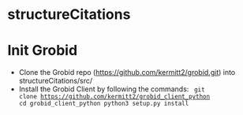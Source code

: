 # structureCitations
# Init Grobid
- Clone the Grobid repo (https://github.com/kermitt2/grobid.git) into structureCitations/src/
- Install the Grobid Client by following the commands:
  <code>
  git clone https://github.com/kermitt2/grobid_client_python
  cd grobid_client_python
  python3 setup.py install
  </code>
